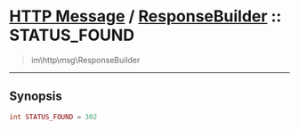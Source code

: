 # [HTTP Message](http.md) / [ResponseBuilder](http-ResponseBuilder.md) :: STATUS_FOUND
 > im\http\msg\ResponseBuilder
____

## Synopsis
```php
int STATUS_FOUND = 302
```
